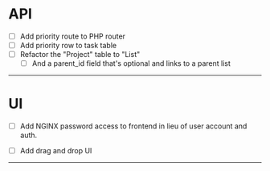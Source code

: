 # API

- [ ] Add priority route to PHP router
- [ ] Add priority row to task table
- [ ] Refactor the "Project" table to "List"
	- [ ] And a parent_id field that's optional and links to a parent list

---

# UI

- [ ] Add NGINX password access to frontend in lieu of user account and auth. 
- [ ] Add drag and drop UI



---
